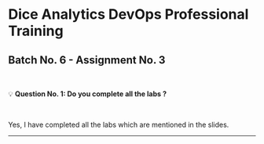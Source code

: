 # Dice Analytics DevOps Professional Training
## Batch No. 6 - Assignment No. 3

<br />

:bulb: **Question No. 1: Do you complete all the labs ?**

<br />

Yes, I have completed all the labs which are mentioned in the slides.

---